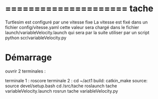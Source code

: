 =====================
tache
=====================
Turtlesim est configuré par une vitesse fixe
La vitesse est fixé dans un fichier config/vitesse.yaml cette valeur sera chargé dans le fichier launch/variableVelocity.launch qui sera par la suite utiliser par un script python scr/variableVelocity.py

Démarrage
============
ouvrir 2 terminales :

terminale 1 :
  roscore
terminale 2 :
  cd ~/act1
  build: catkin_make
  source: source devel/setup.bash
  cd /src/tache
  roslaunch tache variableVelocity.launch
  rosrun tache variableVelocity.py
